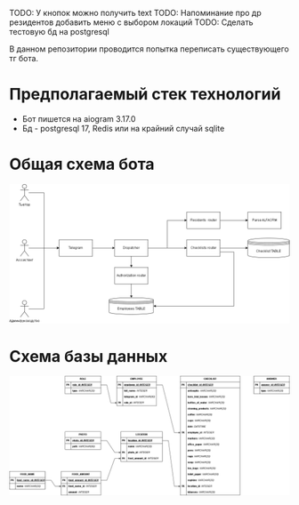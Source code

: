 TODO: У кнопок можно получить text
TODO: Напоминание про др резидентов добавить меню с выбором локаций
TODO: Сделать тестовую бд на postgresql

В данном репозитории проводится попытка переписать существующего тг бота.

# Предполагаемый стек технологий
* Бот пишется на aiogram 3.17.0
* Бд - postgresql 17, Redis или на крайний случай sqlite

# Общая схема бота
![Общая схема бота](/docs/KO_bot-Preview.drawio.png)

# Схема базы данных
![Схема базы данных](/docs/KO_bot-DB.drawio.png)